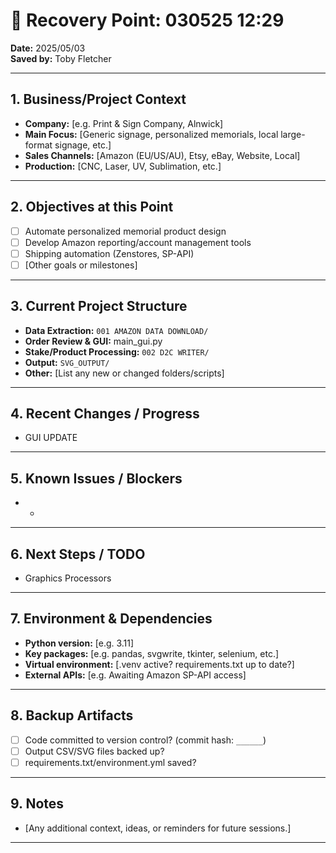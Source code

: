 # 🚩 Recovery Point: 030525 12:29  
**Date:** 2025/05/03  
**Saved by:** Toby Fletcher

---

## 1. **Business/Project Context**
- **Company:** [e.g. Print & Sign Company, Alnwick]
- **Main Focus:** [Generic signage, personalized memorials, local large-format signage, etc.]
- **Sales Channels:** [Amazon (EU/US/AU), Etsy, eBay, Website, Local]
- **Production:** [CNC, Laser, UV, Sublimation, etc.]

---

## 2. **Objectives at this Point**
- [ ] Automate personalized memorial product design
- [ ] Develop Amazon reporting/account management tools
- [ ] Shipping automation (Zenstores, SP-API)
- [ ] [Other goals or milestones]

---

## 3. **Current Project Structure**
- **Data Extraction:** `001 AMAZON DATA DOWNLOAD/`
- **Order Review & GUI:** main_gui.py
- **Stake/Product Processing:** `002 D2C WRITER/`
- **Output:** `SVG_OUTPUT/`
- **Other:** [List any new or changed folders/scripts]

---

## 4. **Recent Changes / Progress**
- GUI UPDATE

---

## 5. **Known Issues / Blockers**
- -

---

## 6. **Next Steps / TODO**
- Graphics Processors

---

## 7. **Environment & Dependencies**
- **Python version:** [e.g. 3.11]
- **Key packages:** [e.g. pandas, svgwrite, tkinter, selenium, etc.]
- **Virtual environment:** [.venv active? requirements.txt up to date?]
- **External APIs:** [e.g. Awaiting Amazon SP-API access]

---

## 8. **Backup Artifacts**
- [ ] Code committed to version control? (commit hash: `______`)
- [ ] Output CSV/SVG files backed up?
- [ ] requirements.txt/environment.yml saved?

---

## 9. **Notes**
- [Any additional context, ideas, or reminders for future sessions.]

---
